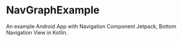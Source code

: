 # NavGraphExample
An example Android App with Navigation Component Jetpack, Bottom Navigation View in Kotlin.
